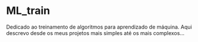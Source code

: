 # ML_train
Dedicado ao treinamento de algoritmos para aprendizado de máquina. Aqui descrevo desde os meus projetos mais simples até os mais complexos...
